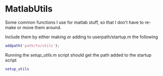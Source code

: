# MatlabUtils

Some common functions I use for matlab stuff, so that I don't have to re-make or move them around.

Include them by either making or adding to userpath/startup.m the following
```matlab
addpath('path/to/utils');
```

Running the *setup_utils.m* script should get the path added to the startup script
```matlab
setup_utils
```
